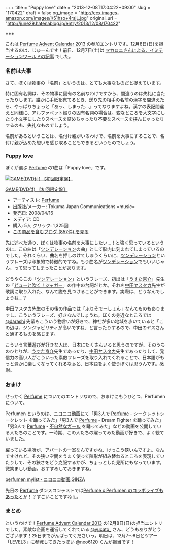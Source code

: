 +++
title = "Puppy love"
date = "2013-12-08T17:04:22+09:00"
slug = "170422"
draft = false
og_image = "http://ecx.images-amazon.com/images/I/51hso+4rsjL.jpg"
original_url = "http://june29.hatenablog.jp/entry/2013/12/08/170422"

+++

<p></p>
<p>これは <a href="http://www.adventar.org/calendars/126" title="http://www.adventar.org/calendars/126">Perfume Advent Calendar 2013</a> の参加エントリです。12月8日(日)を担当するのは、じゅーんです！前日、12月7日(土)は <a href="http://ennui.hatenablog.com/entry/2013/12/07/235742" title="http://ennui.hatenablog.com/entry/2013/12/07/235742">マカロニさんによる、イミテーションワールドの記事</a> でした。</p>
<p></p>
<h3>名前は大事</h3>
<p></p>
<p>さて、ぼくは物事の「名前」というのは、とても大事なものだと捉えています。</p>
<p></p>
<p>特に固有名詞は、その物事に固有の名前なわけですから、間違うのは失礼に当たったりします。誰かに手紙を宛てるとき、送り先の相手の名前の漢字を間違えたら、やっぱりちょっと「あっ、しまった…」ってなりますよね。漢字の表記間違えと同様に、アルファベット綴りの固有名詞の場合は、変なところを大文字にしたり小文字にしたりスペースを詰めちゃったり不要なスペースを挟んじゃったりするのも、失礼なものでしょう。</p>
<p></p>
<p>名前があるということは、名付け親がいるわけで、名前を大事にすることで、名付け親が込めた想いを感じ取ることもできるというものでしょう。</p>
<p></p>
<h3>Puppy love</h3>
<p></p>
<p>ぼくが選ぶ <a class="keyword" href="http://d.hatena.ne.jp/keyword/Perfume">Perfume</a> の1曲は「Puppy love」です。</p>
<p></p>
<div class="hatena-asin-detail">
<a href="http://www.amazon.co.jp/exec/obidos/ASIN/B00130MASG/cameralady-22/"><img src="http://ecx.images-amazon.com/images/I/51hso%2B4rsjL._SL160_.jpg" class="hatena-asin-detail-image" alt="GAME(DVD付) 【初回限定盤】" title="GAME(DVD付) 【初回限定盤】"></a><div class="hatena-asin-detail-info">
<p class="hatena-asin-detail-title"><a href="http://www.amazon.co.jp/exec/obidos/ASIN/B00130MASG/cameralady-22/">GAME(DVD付) 【初回限定盤】</a></p>
<ul>
<li>
<span class="hatena-asin-detail-label">アーティスト:</span> <a class="keyword" href="http://d.hatena.ne.jp/keyword/Perfume">Perfume</a>
</li>
<li>
<span class="hatena-asin-detail-label">出版社/メーカー:</span> Tokuma Japan Communications =music=</li>
<li>
<span class="hatena-asin-detail-label">発売日:</span> 2008/04/16</li>
<li>
<span class="hatena-asin-detail-label">メディア:</span> CD</li>
<li>
<span class="hatena-asin-detail-label">購入</span>: 5人 <span class="hatena-asin-detail-label">クリック</span>: 1,325回</li>
<li><a href="http://d.hatena.ne.jp/asin/B00130MASG/cameralady-22" target="_blank">この商品を含むブログ (857件) を見る</a></li>
</ul>
</div>
<div class="hatena-asin-detail-foot"></div>
</div>
<p></p>
<p>先に述べた通り、ぼくは物事の名前を大事にしたい…！と強く思っているというのに、この曲は「<a class="keyword" href="http://d.hatena.ne.jp/keyword/%A5%C4%A5%F3%A5%C7%A5%EC%A1%BC%A5%B7%A5%E7%A5%F3">ツンデレーション</a>の曲」として脳内に刻まれてしまっているのでした。それくらい、曲名を押しのけてしまうくらいに、<a class="keyword" href="http://d.hatena.ne.jp/keyword/%A5%C4%A5%F3%A5%C7%A5%EC%A1%BC%A5%B7%A5%E7%A5%F3">ツンデレーション</a>というフレーズは印象的で特徴的ですね。もう曲名が<a class="keyword" href="http://d.hatena.ne.jp/keyword/%A5%C4%A5%F3%A5%C7%A5%EC%A1%BC%A5%B7%A5%E7%A5%F3">ツンデレーション</a>でもいいじゃん、って思ってしまったことがあります。</p>
<p></p>
<p>どうやらこの「<a class="keyword" href="http://d.hatena.ne.jp/keyword/%A5%C4%A5%F3%A5%C7%A5%EC%A1%BC%A5%B7%A5%E7%A5%F3">ツンデレーション</a>」というフレーズ、初出は「<a class="keyword" href="http://d.hatena.ne.jp/keyword/%A4%A6%A4%B9%A4%BF%B5%FE%B2%F0">うすた京介</a>」先生の「<a class="keyword" href="http://d.hatena.ne.jp/keyword/%A5%D4%A5%E5%A1%BC%A4%C8%BF%E1%A4%AF%A1%AA%A5%B8%A5%E3%A5%AC%A1%BC">ピューと吹く！ジャガー</a>」の作中の台詞だとか。それを<a class="keyword" href="http://d.hatena.ne.jp/keyword/%C3%E6%C5%C4%A5%E4%A5%B9%A5%BF%A5%AB">中田ヤスタカ</a>先生が歌詞に取り入れた、なんて説を見つけることができます。実際は、どうなんでしょうね…？</p>
<p></p>
<p><a class="keyword" href="http://d.hatena.ne.jp/keyword/%C3%E6%C5%C4%A5%E4%A5%B9%A5%BF%A5%AB">中田ヤスタカ</a>先生のその後の作品では「<a class="keyword" href="http://d.hatena.ne.jp/keyword/%A4%D5%A4%EA%A4%BD%A4%C7%A1%BC%A4%B7%A4%E7%A4%F3">ふりそでーしょん</a>」なんてものもありますし、こういうフレーズ、好きなんでしょうね。ぼくの身近なところでは <a href="https://twitter.com/darashi" title="https://twitter.com/darashi">@darashi</a> 先輩もこういう物言いが好きで、神社が多い地域を歩いていると「この辺は、ジンジャビリティが高いですね」と言ったりするので、中田のヤスさんと通ずるものを感じます。</p>
<p></p>
<p>こういう言葉遊びが好きな人は、日本にたくさんいると思うのですが、そのうちのひとりが、<a class="keyword" href="http://d.hatena.ne.jp/keyword/%A4%A6%A4%B9%A4%BF%B5%FE%B2%F0">うすた京介</a>先生であったり、<a class="keyword" href="http://d.hatena.ne.jp/keyword/%C3%E6%C5%C4%A5%E4%A5%B9%A5%BF%A5%AB">中田ヤスタカ</a>先生であったりして、発信力の高い人がこういった素敵フレーズを取り入れてくれることで、日本語がもっと豊かに楽しくなってくれるなぁと、日本語をよく使うぼくは思うんです。感謝。</p>
<p></p>
<h3>おまけ</h3>
<p></p>
<p>せっかく <a class="keyword" href="http://d.hatena.ne.jp/keyword/Perfume">Perfume</a> についてのエントリなので、おまけにもうひとつ、Perfumen について。</p>
<p></p>
<p>Perfumen というのは、<a class="keyword" href="http://d.hatena.ne.jp/keyword/%A5%CB%A5%B3%A5%CB%A5%B3%C6%B0%B2%E8">ニコニコ動画</a>にて「男3人で <a class="keyword" href="http://d.hatena.ne.jp/keyword/Perfume">Perfume</a> - シークレットシークレット を踊ってみた」「男3人で <a class="keyword" href="http://d.hatena.ne.jp/keyword/Perfume">Perfume</a> - Dream Fighter を踊ってみた」「男3人で <a class="keyword" href="http://d.hatena.ne.jp/keyword/Perfume">Perfume</a> - <a class="keyword" href="http://d.hatena.ne.jp/keyword/%C9%D4%BC%AB%C1%B3%A4%CA%A5%AC%A1%BC%A5%EB">不自然なガール</a> を踊ってみた」などの動画を公開している人たちのことです。一時期、この人たちの躍ってみた動画が好きで、よく観ていました。</p>
<p><script type="text/javascript" src="http://ext.nicovideo.jp/thumb_watch/sm10425951"></script></p>
<p></p>
<p>躍っている場所が、アパートの一室なんですかね、けっこう狭いんですよ。なんですけれど、その狭い空間をうまく使って陣形が組み替わるところを表現していたりして、その狭さをどう克服するかが、ちょっとした見所にもなっています。微笑ましい動画。おすすめしておきますね。</p>
<p></p>
<p><a href="http://www.nicovideo.jp/mylist/7525044" title="http://www.nicovideo.jp/mylist/7525044">perfumen mylist ‐ ニコニコ動画:GINZA</a></p>
<p></p>
<p>先日の <a class="keyword" href="http://d.hatena.ne.jp/keyword/Perfume">Perfume</a> ダンスコンテストでは<a href="http://natalie.mu/music/news/102270" title="http://natalie.mu/music/news/102270">Perfume x Perfumen のコラボライブもあった</a>とか！？すごいことですねぇ。</p>
<p></p>
<h3>まとめ</h3>
<p></p>
<p>というわけで！<a href="http://www.adventar.org/calendars/126" title="http://www.adventar.org/calendars/126">Perfume Advent Calendar 2013</a> の12月8日(日)の担当エントリでした。素敵な企画を運営してくれている <a href="https://twitter.com/yucato_" title="https://twitter.com/yucato_">@yucato_</a> さん、どうもありがとうございます！25日までがんばってくださいっ。明日は、12月7〜8日とツアー「<a class="keyword" href="http://d.hatena.ne.jp/keyword/LEVEL3">LEVEL3</a>」に参戦してきたっぽい <a href="https://twitter.com/neo6120" title="https://twitter.com/neo6120">@neo6120</a> くんが担当です！</p>
